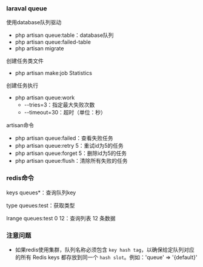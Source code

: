 ### laraval queue

使用database队列驱动

- php artisan queue:table：database队列
- php artisan queue:failed-table
- php artisan migrate

创建任务类文件

- php artisan make:job Statistics

创建任务执行

- php artisan queue:work 
  - --tries=3：指定最大失败次数
  - --timeout=30：超时（单位：秒）

artisan命令

- php artisan queue:failed：查看失败任务
- php artisan queue:retry 5：重试id为5的任务
- php artisan queue:forget 5：删除id为5的任务
- php artisan queue:flush：清除所有失败的任务

### redis命令

keys queues*：查询队列key

type queues:test：获取类型

lrange queues:test 0 12：查询列表 12 条数据

### 注意问题

- 如果redis使用集群，队列名称必须包含 `key hash tag`，以确保给定队列对应的所有 Redis keys 都存放到同一个 `hash slot`。例如：'queue' => '{default}'

